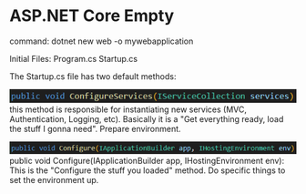 # ASP.NET Core Empty

command: dotnet new web -o mywebapplication

Initial Files:
Program.cs
Startup.cs

The Startup.cs file has two default methods:

![TemplatesImage](https://github.com/GSoster/ASP.NETCore-Lab/blob/master/images/aspnet-startup-configureServices.PNG)
this method is responsible for instantiating new services (MVC, Authentication, Logging, etc). Basically it is a "Get everything ready, load the stuff I gonna need". Prepare environment.

![TemplatesImage](https://github.com/GSoster/ASP.NETCore-Lab/blob/master/images/aspnet-startup-configure.PNG)
public void Configure(IApplicationBuilder app, IHostingEnvironment env):
This is the "Configure the stuff you loaded" method. Do specific things to set the environment up.